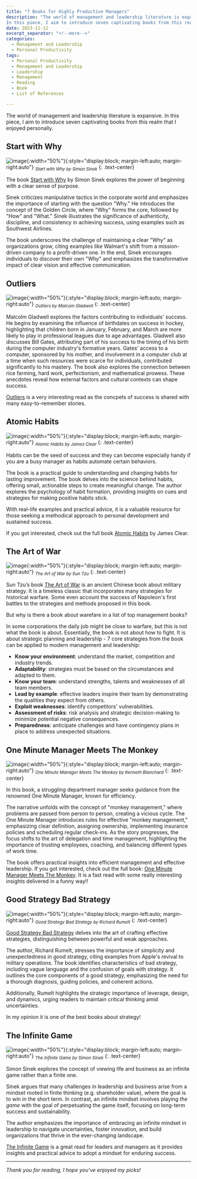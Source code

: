 ```yaml
---
title: "7 Books for Highly Productive Managers"
description: "The world of management and leadership literature is expansive. 
In this piece, I aim to introduce seven captivating books from this realm that I've personally found enjoyable."
date: 2023-11-12
excerpt_separator: "<!--more-->"
categories:
  - Management and Leadership
  - Personal Productivity
tags:
  - Personal Productivity
  - Management and Leadership
  - Leadership
  - Management
  - Reading
  - Book
  - List of References

---
```

The world of management and leadership literature is expansive. In this piece, I aim to introduce seven captivating books from this realm that I enjoyed personally.

## Start with Why

![image](/assets/images/7_management_books_1/Startwithwhy.jpg){:width="50%"}{:style="display:block; margin-left:auto; margin-right:auto"}
*<sub>Start with Why by Simon Sinek</sub>*
{: .text-center}

The book [Start with Why](https://www.google.com/search?q=Start+with+Why) by Simon Sinek explores the power of beginning with a clear sense of purpose.

Sinek criticizes manipulative tactics in the corporate world and emphasizes the importance of starting with the question "Why." He introduces the concept of the Golden Circle, where "Why" forms the core, followed by "How" and "What." Sinek illustrates the significance of authenticity, discipline, and consistency in achieving success, using examples such as Southwest Airlines.

The book underscores the challenge of maintaining a clear "Why" as organizations grow, citing examples like Walmart's shift from a mission-driven company to a profit-driven one. In the end, Sinek encourages individuals to discover their own "Why" and emphasizes the transformative impact of clear vision and effective communication.

## Outliers

![image](/assets/images/7_management_books_1/Outliers.jpg){:width="50%"}{:style="display:block; margin-left:auto; margin-right:auto"}
*<sub>Outliers by Malcom Gladwell</sub>*
{: .text-center}

Malcolm Gladwell explores the factors contributing to individuals' success. He begins by examining the influence of birthdates on success in hockey, highlighting that children born in January, February, and March are more likely to play in professional leagues due to age advantages. Gladwell also discusses Bill Gates, attributing part of his success to the timing of his birth during the computer industry's formative years. Gates' access to a computer, sponsored by his mother, and involvement in a computer club at a time when such resources were scarce for individuals, contributed significantly to his mastery. The book also explores the connection between rice farming, hard work, perfectionism, and mathematical prowess. These anecdotes reveal how external factors and cultural contexts can shape success.

[Outliers](https://www.google.com/search?q=outliers+malcolm+gladwell) is a very interesting read as the concpets of success is shared with many easy-to-remember stories.

## Atomic Habits

![image](/assets/images/7_management_books_1/atomichabits.jpg){:width="50%"}{:style="display:block; margin-left:auto; margin-right:auto"}
*<sub>Atomic Habits by James Clear</sub>*
{: .text-center}

Habits can be the seed of success and they can become especially handy if you are a busy manager as habits automate certain behaviors.

The book is a practical guide to understanding and changing habits for lasting improvement. The book delves into the science behind habits, offering small, actionable steps to create meaningful change. The author explores the psychology of habit formation, providing insights on cues and strategies for making positive habits stick.

With real-life examples and practical advice, it is a valuable resource for those seeking a methodical approach to personal development and sustained success.

If you got interested, check out the full book [Atomic Habits](https://www.google.com/search?q=Atomic+Habits) by James Clear.

## The Art of War

![image](/assets/images/7_management_books_1/theartofwar.jpg){:width="50%"}{:style="display:block; margin-left:auto; margin-right:auto"}
*<sub>The Art of War by Sun Tzu</sub>*
{: .text-center}

Sun Tzu’s book [The Art of War](https://www.google.com/search?q=The+Art+of+War) is an ancient Chinese book about military strategy. It is a timeless classic that incorporates many strategies for historical warfare. Some even account the success of Napoleon's first battles to the strategies and methods proposed in this book.

But why is there a book about warefare in a list of top management books?

In some corporations the daily job might be close to warfare, but this is not what the book is about. Essentially, the book is not about how to fight. It is about strategic planning and leadership - 7 core strategies from the book can be applied to modern management and leadership:

- **Know your environment**: understand the market, competition and industry trends.
- **Adaptability**: strategies must be based on the circumstances and adapted to them.
- **Know your team**: understand strengths, talents and weaknesses of all team members.
- **Lead by example**: effective leaders inspire their team by demonstrating the qualities they expect from others.
- **Exploit weaknesses**: identify competitors' vulnerabilities.
- **Assessment of risks**: risk analysis and strategic decision-making to minimize potential negative consequences.
- **Preparedness**: anticipate challenges and have contingency plans in place to address unexpected situations.

## One Minute Manager Meets The Monkey

![image](/assets/images/7_management_books_1/oneminutemanager.jpg){:width="50%"}{:style="display:block; margin-left:auto; margin-right:auto"}
*<sub>One Minute Manager Meets The Monkey by Kenneth Blanchard</sub>*
{: .text-center}

In this book, a struggling department manager seeks guidance from the renowned One Minute Manager, known for efficiency.

The narrative unfolds with the concept of "monkey management," where problems are passed from person to person, creating a vicious cycle. The One Minute Manager introduces rules for effective "monkey management," emphasizing clear definition, assigning ownership, implementing insurance policies and scheduling regular check-ins. As the story progresses, the focus shifts to the art of delegation and time management, highlighting the importance of trusting employees, coaching, and balancing different types of work time.

The book offers practical insights into efficient management and effective leadership. If you got interested, check out the full book: [One Minute Manager Meets The Monkey](https://www.google.com/search?q=One+Minute+Manager+Meets+The+Monkey). It is a fast read with some really interesting insights delivered in a funny way!!

## Good Strategy Bad Strategy

![image](/assets/images/7_management_books_1/goodstrategybadstrategy.jpg){:width="50%"}{:style="display:block; margin-left:auto; margin-right:auto"}
*<sub>Good Strategy Bad Strategy by Richard Rumelt</sub>*
{: .text-center}

[Good Strategy Bad Strategy](https://www.google.com/search?q=Good+Strategy+Bad+Strategy) delves into the art of crafting effective strategies, distinguishing between powerful and weak approaches.

The author, Richard Rumelt, stresses the importance of simplicity and unexpectedness in good strategy, citing examples from Apple's revival to military operations. The book identifies characteristics of bad strategy, including vague language and the confusion of goals with strategy. It outlines the core components of a good strategy, emphasizing the need for a thorough diagnosis, guiding policies, and coherent actions.

Additionally, Rumelt highlights the strategic importance of leverage, design, and dynamics, urging readers to maintain critical thinking amid uncertainties.

In my opinion it is one of the best books about strategy!

## The Infinite Game

![image](/assets/images/7_management_books_1/theinfinitegame.jpg){:width="50%"}{:style="display:block; margin-left:auto; margin-right:auto"}
*<sub>The Infinite Game by Simon Sinek</sub>*
{: .text-center}

Simon Sinek explores the concept of viewing life and business as an infinite game rather than a finite one.

Sinek argues that many challenges in leadership and business arise from a mindset rooted in finite thinking (e.g. shareholder value), where the goal is to win in the short term. In contrast, an infinite mindset involves playing *the game* with the goal of perpetuating the game itself, focusing on long-term success and sustainability.

The author emphasizes the importance of embracing an infinite mindset in leadership to navigate uncertainties, foster innovation, and build organizations that thrive in the ever-changing landscape.

[The Infinite Game](https://www.google.com/search?q=The+Infinite+Game) is a great read for leaders and managers as it provides insights and practical advice to adopt a mindset for enduring success.

---

*Thank you for reading, I hope you've enjoyed my picks!*

<!--*Short Disclaimer: With the links I aim to give you direct and easy access to the books online, utilizing affiliate links for this purpose. When you make a purchase using these links, the price for you stays the same, but I receive a small commission. However, I strongly urge you to prioritize supporting your local bookstore whenever you decide to buy a book.*-->